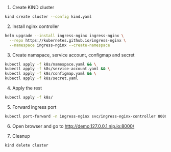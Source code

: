 1. Create KIND cluster
```bash
kind create cluster --config kind.yaml
```

2. Install nginx controller
```bash
helm upgrade --install ingress-nginx ingress-nginx \
  --repo https://kubernetes.github.io/ingress-nginx \
  --namespace ingress-nginx --create-namespace
```

3. Create namspace, service account, configmap and secret
```bash
kubectl apply -f k8s/namespace.yaml && \
kubectl apply -f k8s/service-account.yaml && \
kubectl apply -f k8s/configmap.yaml && \
kubectl apply -f k8s/secret.yaml
```

4. Apply the rest
```bash
kubectl apply -f k8s/
```

5. Forward ingress port
```bash
kubectl port-forward -n ingress-nginx svc/ingress-nginx-controller 8000:80
```

6. Open browser and go to http://demo.127.0.0.1.nip.io:8000/

7. Cleanup
```bash
kind delete cluster
```



